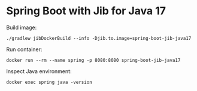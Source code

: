 # Spring Boot with Jib for Java 17

Build image:
```
./gradlew jibDockerBuild --info -Djib.to.image=spring-boot-jib-java17
```

Run container:
```
docker run --rm --name spring -p 8080:8080 spring-boot-jib-java17
```

Inspect Java environment:
```
docker exec spring java -version
```